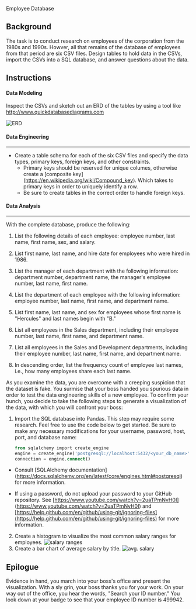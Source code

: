 Employee Database

## Background
The task is to conduct research on employees of the corporation from the 1980s and 1990s. Howver, all that remains of the database of employees from that period are six CSV files. Design tables to hold data in the CSVs, import the CSVs into a SQL database, and answer questions about the data. 

## Instructions
#### Data Modeling
Inspect the CSVs and sketch out an ERD of the tables by using a tool like http://www.quickdatabasediagrams.com

![ERD](ERDs/rearrangedERD.png)

#### Data Engineering
- - -
* Create a table schema for each of the six CSV files and specify the data types, primary keys, foreign keys, and other constraints.
  * Primary keys should be reserved for unique columes, otherwise create a [composite key] (https://en.wikipedia.org/wiki/Compound_key). Which takes to primary keys in order to uniquely identify a row.
  * Be sure to create tables in the correct order to handle foreign keys.

#### Data Analysis
- - -
With the complete database, produce the following:
1. List the following details of each employee: employee number, last name, first name, sex, and salary. 

2. List first name, last name, and hire date for employees who were hired in 1986.

3. List the manager of each department with the following information: department number, department name, the manager's employee number, last name, first name.

4. List the department of each employee with the following information: employee number, last name, first name, and department name.

5. List first name, last name, and sex for employees whose first name is "Hercules" and last names begin with "B."

6. List all employees in the Sales department, including their employee number, last name, first name, and department name.

7. List all employees in the Sales and Development departments, including their employee number, last name, first name, and department name.

8. In descending order, list the frequency count of employee last names, i.e., how many employees share each last name.


As you examine the data, you are overcome with a creeping suspicion that the dataset is fake. You surmise that your boss handed you spurious data in order to test the data engineering skills of a new employee. To confirm your hunch, you decide to take the following steps to generate a visualization of the data, with which you will confront your boss:

1. Import the SQL database into Pandas. This step may require some research. Feel free to use the code below to get started. Be sure to make any necessary modifications for your username, password, host, port, and database name:

   ```sql
   from sqlalchemy import create_engine
   engine = create_engine('postgresql://localhost:5432/<your_db_name>')
   connection = engine.connect()
   ```
* Consult [SQLAlchemy documentation] (https://docs.sqlalchemy.org/en/latest/core/engines.html#postgresql) for more information.

* If using a password, do not upload your password to your GitHub repository. See [https://www.youtube.com/watch?v=2uaTPmNvH0I] (https://www.youtube.com/watch?v=2uaTPmNvH0I) and [https://help.github.com/en/github/using-git/ignoring-files](https://help.github.com/en/github/using-git/ignoring-files) for more information.

2. Create a histogram to visualize the most common salary ranges for employees.
![salary ranges](images/histogram.png)
3. Create a bar chart of average salary by title.
![avg. salary](images/bar_chart.png)

## Epilogue
Evidence in hand, you march into your boss's office and present the visualization. With a sly grin, your boss thanks you for your work. On your way out of the office, you hear the words, "Search your ID number." You look down at your badge to see that your employee ID number is 499942.